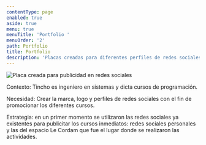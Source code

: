 ```yaml
---
contentType: page
enabled: true
aside: true
menu: true
menuTitle: 'Portfolio '
menuOrder: '2'
path: Portfolio
title: Portfolio
description: 'Placas creadas para diferentes perfiles de redes sociales '
---
```

![Placa creada para publicidad en redes sociales ](/assets/20191106_111853_0000.png "Cursos Tincho ")

Contexto: Tincho es ingeniero en sistemas y dicta cursos de programación. 

Necesidad: Crear la marca, logo y perfiles de redes sociales con el fin de promocionar los diferentes cursos. 

Estrategia: en un primer momento se utilizaron las redes sociales ya existentes para publicitar los cursos inmediatos: redes sociales personales y las del espacio Le Cordam que fue el lugar donde se realizaron las actividades.
